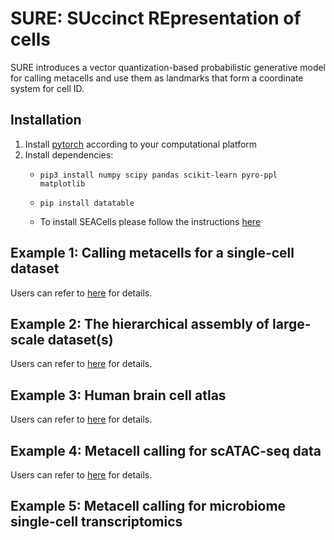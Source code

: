 # SURE: SUccinct REpresentation of cells
 SURE introduces a vector quantization-based probabilistic generative model for calling metacells and use them as landmarks that form a coordinate system for cell ID.


## Installation
1. Install [pytorch](https://pytorch.org/get-started/locally/) according to your computational platform
2. Install dependencies:
    - `pip3 install numpy scipy pandas scikit-learn pyro-ppl matplotlib`

    - `pip install datatable`

    - To install SEACells please follow the instructions [here](https://github.com/dpeerlab/SEACells)


## Example 1: Calling metacells for a single-cell dataset

Users can refer to [here](https://github.com/ZengFLab/SURE_example_1) for details.

## Example 2: The hierarchical assembly of large-scale dataset(s)

Users can refer to [here](https://github.com/ZengFLab/SURE_example_2) for details.

## Example 3: Human brain cell atlas

Users can refer to [here](https://github.com/ZengFLab/SURE_example_3) for details.

## Example 4: Metacell calling for scATAC-seq data

Users can refer to [here](https://github.com/ZengFLab/SURE_example_4) for details.

## Example 5: Metacell calling for microbiome single-cell transcriptomics


